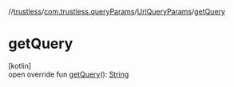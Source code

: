 //[trustless](../../../index.md)/[com.trustless.queryParams](../index.md)/[UrlQueryParams](index.md)/[getQuery](get-query.md)

# getQuery

[kotlin]\
open override fun [getQuery](get-query.md)(): [String](https://kotlinlang.org/api/latest/jvm/stdlib/kotlin/-string/index.html)
